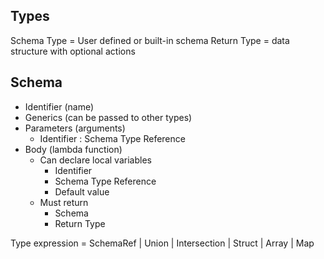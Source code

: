 ## Types

Schema Type = User defined or built-in schema
Return Type = data structure with optional actions

## Schema

- Identifier (name)
- Generics (can be passed to other types)
- Parameters (arguments)
	- Identifier : Schema Type Reference
- Body (lambda function)
	- Can declare local variables
		- Identifier
		- Schema Type Reference
		- Default value
	- Must return
		- Schema
		- Return Type


Type expression = SchemaRef | Union | Intersection | Struct | Array | Map